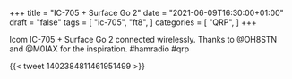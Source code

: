 +++
title = "IC-705 + Surface Go 2"
date = "2021-06-09T16:30:00+01:00"
draft = "false"
tags = [
    "ic-705",
    "ft8",
]
categories = [
    "QRP",
]
+++


Icom IC-705 + Surface Go 2 connected wirelessly. 
Thanks to ⁦@OH8STN and @M0IAX for the inspiration. 
#hamradio #qrp

{{< tweet 1402384811461951499 >}}

